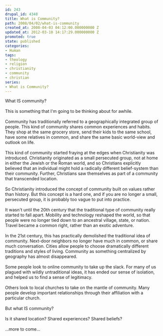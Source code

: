 ```yaml
---
id: 243
drupal_id: 4348
title: What is Community?
path: 2008/04/02/what-is-community
created_at: 2008-04-03 04:12:00.000000000 Z
updated_at: 2012-03-10 14:17:29.000000000 Z
promoted: true
state: published
categories:
- Human
tags:
- theology
- religion
- christianity
- community
- christian
series:
- What is Community?
---
```

What IS community?<br /><br />This is something that I'm going to be thinking about for awhile.<br /><br />Community has traditionally referred to a geographically integrated group of people. This kind of community shares common experiences and habits. They shop at the same grocery store, send their kids to the same school, have some relatives in common, and share the same basic world-view and outlook on life.<br /><br />This kind of community started fraying at the edges when Christianity was introduced. Christianity originated as a small persecuted group, not at home in either the Jewish or the Roman world, and so Christians explicitly believed that an individual might hold a radically different belief-system than their community. Further, Christians saw themselves as part of a community that transcended location.<br /><br />So Christianity introduced the concept of community built on values rather than history. But this concept is a hard one, and if you are no longer a small, persecuted group, it is probably too vague to put into practice.<br /><br />It wasn't until the 20th century that the traditional type of community really started to fall apart. Mobility and technology reshaped the world, so that people were no longer tied down to an ancestral village, state, or nation. Travel became a common right, rather than an exotic adventure.<br /><br />In the 21st century, this has practically demolished the traditional idea of community. Next-door neighbors no longer have much in common, or share much conversation. Cities allow people to choose dramatically different traditions and styles of living. Community as something centralized by geography has almost disappeared.<br /><br />Some people look to online community to take up the slack. For many of us plagued with wildly untraditional ideas, it has ended our sense of isolation, and helped us to find a sense of legitimacy.<br /><br />Others look to local churches to take on the mantle of community. Many people develop important relationships through their affiliation with a particular church.<br /><br />But what IS community?<br /><br />Is it shared location? Shared experiences? Shared beliefs?<br /><br />...more to come...

